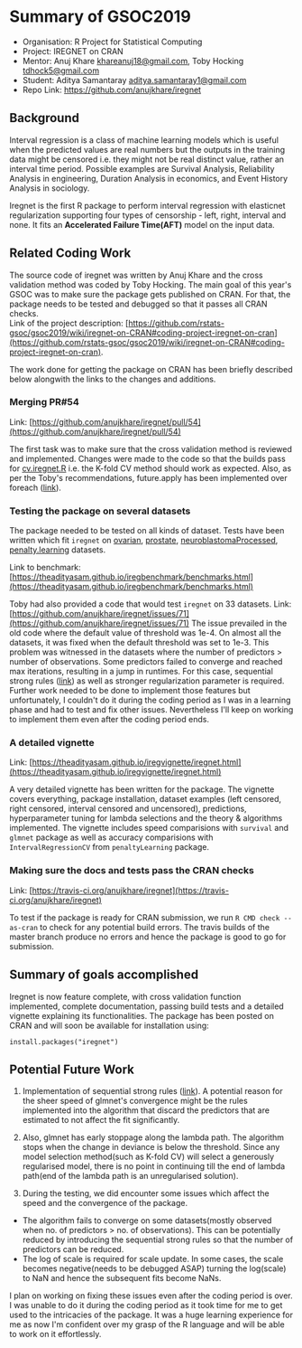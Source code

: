 # Summary of GSOC2019

* Organisation: R Project for Statistical Computing
* Project: IREGNET on CRAN
* Mentor: Anuj Khare <khareanuj18@gmail.com>, Toby Hocking <tdhock5@gmail.com>
* Student: Aditya Samantaray <aditya.samantaray1@gmail.com>
* Repo Link: https://github.com/anujkhare/iregnet

## Background
Interval regression is a class of machine learning models which is useful when the predicted values are real numbers but
the outputs in the training data might be censored i.e. they might not be real distinct value, rather an interval time period.
Possible examples are Survival Analysis, Reliability Analysis in engineering, Duration Analysis in economics, and 
Event History Analysis in sociology.

Iregnet is the first R package to perform interval regression with elasticnet regularization supporting four types of 
censorship - left, right, interval and none. It fits an **Accelerated Failure Time(AFT)** model on the input data.

## Related Coding Work
The source code of iregnet was written by Anuj Khare and the cross validation method was coded by Toby Hocking. The main goal
of this year's GSOC was to make sure the package gets published on CRAN. For that, the package needs to be tested and debugged
so that it passes all CRAN checks.  
Link of the project description: [https://github.com/rstats-gsoc/gsoc2019/wiki/iregnet-on-CRAN#coding-project-iregnet-on-cran](https://github.com/rstats-gsoc/gsoc2019/wiki/iregnet-on-CRAN#coding-project-iregnet-on-cran).

The work done for getting the package on CRAN has been briefly described below alongwith the links to the changes and additions.

### Merging PR#54
Link: [https://github.com/anujkhare/iregnet/pull/54](https://github.com/anujkhare/iregnet/pull/54)

The first task was to make sure that the cross validation method is reviewed and implemented. Changes were made to the code 
so that the builds pass for [cv.iregnet.R](https://github.com/anujkhare/iregnet/blob/master/R/cv.iregnet.R) i.e. the K-fold
CV method should work as expected. Also, as per the Toby's recommendations, future.apply has been implemented over foreach 
([link](https://github.com/anujkhare/iregnet/issues/69)).

### Testing the package on several datasets

The package needed to be tested on all kinds of dataset. Tests have been written which fit `iregnet` on [ovarian](https://github.com/anujkhare/iregnet/blob/master/tests/testthat/test_survival_glmnet.R), [prostate](https://github.com/anujkhare/iregnet/blob/master/tests/testthat/test_elemStatsLearn.R), 
[neuroblastomaProcessed](https://github.com/anujkhare/iregnet/blob/master/tests/testthat/test_all_open.R#L50), [penalty.learning](https://github.com/anujkhare/iregnet/blob/master/tests/testthat/test_cv.R#L6) datasets. 

Link to benchmark: [https://theadityasam.github.io/iregbenchmark/benchmarks.html](https://theadityasam.github.io/iregbenchmark/benchmarks.html)

Toby had also provided a code that would test `iregnet` on 33 datasets.
Link: [https://github.com/anujkhare/iregnet/issues/71](https://github.com/anujkhare/iregnet/issues/71)
The issue prevailed in the old code where the default value of threshold was 1e-4. On almost all the datasets, it
was fixed when the default threshold was set to 1e-3. This problem was witnessed in the datasets where the 
number of predictors > number of observations. Some predictors failed to converge and reached max iterations, resulting in a jump 
in runtimes. For this case, sequential strong rules ([link](https://www.ncbi.nlm.nih.gov/pmc/articles/PMC4262615/)) as well as stronger regularization parameter is required.
Further work needed to be done to implement those features but unfortunately, I couldn't do it during the coding period as I was in 
a learning phase and had to test and fix other issues. Nevertheless I'll keep on working to implement them even after the coding period ends.

### A detailed vignette 
Link: [https://theadityasam.github.io/iregvignette/iregnet.html](https://theadityasam.github.io/iregvignette/iregnet.html)

A very detailed vignette has been written for the package. The vignette covers everything, package installation, dataset 
examples (left censored, right censored, interval censored and uncensored), predictions, hyperparameter tuning for lambda selections
and the theory & algorithms implemented. The vignette includes speed comparisions with `survival` and `glmnet` package as well as
accuracy comparisions with `IntervalRegressionCV` from `penaltyLearning` package.

### Making sure the docs and tests pass the CRAN checks
Link: [https://travis-ci.org/anujkhare/iregnet](https://travis-ci.org/anujkhare/iregnet)

To test if the package is ready for CRAN submission, we run `R CMD check --as-cran` to check for any potential build errors.
The travis builds of the master branch produce no errors and hence the package is good to go for submission.

## Summary of goals accomplished

Iregnet is now feature complete, with cross validation function implemented, complete documentation, passing build tests and 
a detailed vignette explaining its functionalities. The package has been posted on CRAN and will soon be available for installation using:
```
install.packages("iregnet")
```


## Potential Future Work

1) Implementation of sequential strong rules ([link](https://www.ncbi.nlm.nih.gov/pmc/articles/PMC4262615/)). A potential reason for
the sheer speed of glmnet's convergence might be the rules implemented into the algorithm that discard the predictors that are
estimated to not affect the fit significantly.

2) Also, glmnet has early stoppage along the lambda path. The algorithm stops when the change in deviance is below the threshold.
Since any model selection method(such as K-fold CV) will select a generously regularised model, there is no point in continuing
till the end of lambda path(end of the lambda path is an unregularised solution).

3) During the testing, we did encounter some issues which affect the speed and the convergence of the package.
* The algorithm fails to converge on some datasets(mostly observed when no. of predictors > no. of observations). This can be 
potentially reduced by introducing the sequential strong rules so that the number of predictors can be reduced.
* The log of scale is required for scale update. In some cases, the scale becomes negative(needs to be debugged ASAP) turning the
log(scale) to NaN and hence the subsequent fits become NaNs. 

I plan on working on fixing these issues even after the coding period is over. I was unable to do it during the coding period 
as it took time for me to get used to the intricacies of the package. It was a huge learning experience for me as now 
I'm confident over my grasp of the R language and will be able to work on it effortlessly.

